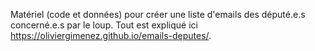 Matériel (code et données) pour créer une liste d'emails des député.e.s concerné.e.s par le loup. Tout est expliqué ici <https://oliviergimenez.github.io/emails-deputes/>. 
